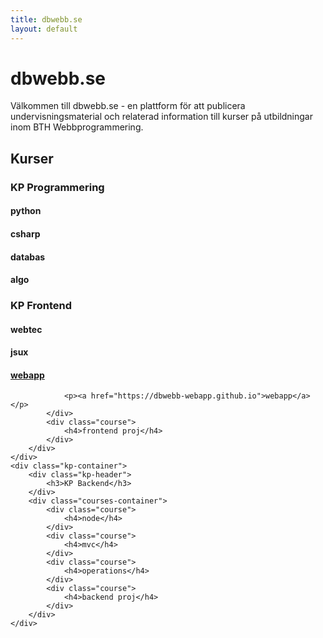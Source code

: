 ```yaml
---
title: dbwebb.se
layout: default
---
```

dbwebb.se
=============================================

Välkommen till dbwebb.se - en plattform för att publicera undervisningsmaterial och relaterad information till kurser på utbildningar inom BTH Webbprogrammering.

## Kurser

<div class="courses">
    <div class="kp-container">
        <div class="kp-header">
            <h3>KP Programmering</h3>
        </div>
        <div class="courses-container">
            <div class="course">
                <h4>python</h4>
            </div>
            <div class="course">
                <h4>csharp</h4>
            </div>
            <div class="course">
                <h4>databas</h4>
            </div>
            <div class="course">
                <h4>algo</h4>
            </div>
        </div>
    </div>
    <div class="kp-container">
        <div class="kp-header">
            <h3>KP Frontend</h3>
        </div>
        <div class="courses-container">
            <div class="course">
                <h4>webtec</h4>
            </div>
            <div class="course">
                <h4>jsux</h4>
            </div>
            <div class="course">
                <h4><a href="https://dbwebb-webapp.github.io">webapp</a></h4>

                <p><a href="https://dbwebb-webapp.github.io">webapp</a></p>
            </div>
            <div class="course">
                <h4>frontend proj</h4>
            </div>
        </div>
    </div>
    <div class="kp-container">
        <div class="kp-header">
            <h3>KP Backend</h3>
        </div>
        <div class="courses-container">
            <div class="course">
                <h4>node</h4>
            </div>
            <div class="course">
                <h4>mvc</h4>
            </div>
            <div class="course">
                <h4>operations</h4>
            </div>
            <div class="course">
                <h4>backend proj</h4>
            </div>
        </div>
    </div>
</div>
